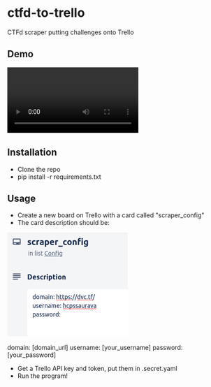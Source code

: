 # ctfd-to-trello
CTFd scraper putting challenges onto Trello

## Demo
![demo](trelloctfddemo2.mp4)

## Installation
- Clone the repo
- pip install -r requirements.txt

## Usage
- Create a new board on Trello with a card called "scraper_config"
- The card description should be:

![scraper_config example](ksnip_20220422-074910.png)

domain: [domain_url]
username: [your_username]
password: [your_password]


- Get a Trello API key and token, put them in .secret.yaml
- Run the program! 
